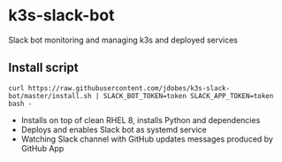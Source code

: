 # k3s-slack-bot
Slack bot monitoring and managing k3s and deployed services

## Install script

    curl https://raw.githubusercontent.com/jdobes/k3s-slack-bot/master/install.sh | SLACK_BOT_TOKEN=token SLACK_APP_TOKEN=token bash -

- Installs on top of clean RHEL 8, installs Python and dependencies
- Deploys and enables Slack bot as systemd service
- Watching Slack channel with GitHub updates messages produced by GitHub App
